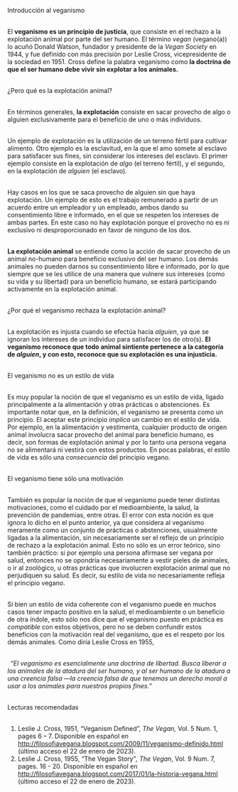 ﻿Introducción al veganismo<br><br>

El **veganismo es un principio de justicia**, que consiste en el rechazo a la explotación animal por parte del ser humano. El término *vegan* (vegano(a)) lo acuñó Donald Watson, fundador y presidente de la *Vegan Society* en 1944, y fue definido con más precisión por Leslie Cross, vicepresidente de la sociedad en 1951. Cross define la palabra veganismo como **la doctrina de que el ser humano debe vivir sin explotar a los animales.** <br><br>

¿Pero qué es la explotación animal?<br><br>

En términos generales, **la explotación** consiste en sacar provecho de algo o alguien exclusivamente para el beneficio de uno o más individuos. <br><br>

Un ejemplo de explotación es la utilización de un terreno fértil para cultivar alimento. Otro ejemplo es la esclavitud, en la que el amo somete al esclavo para satisfacer sus fines, sin considerar los intereses del esclavo. El primer ejemplo consiste en la explotación de *algo* (el terreno fértil), y el segundo, en la explotación de *alguien* (el esclavo). <br><br>

Hay casos en los que se saca provecho de alguien sin que haya explotación. Un ejemplo de esto es el trabajo remunerado a partir de un acuerdo entre un empleador y un empleado, ambos dando su consentimiento libre e informado, en el que se respeten los intereses de ambas partes. En este caso no hay explotación porque el provecho no es ni exclusivo ni desproporcionado en favor de ninguno de los dos.<br><br>

**La explotación animal** se entiende como la acción de sacar provecho de un animal no-humano para beneficio exclusivo del ser humano. Los demás animales no pueden darnos su consentimiento libre e informado, por lo que siempre que se les utilice de una manera que vulnere sus intereses (como su vida y su libertad) para un beneficio humano, se estará participando activamente en la explotación animal.<br><br>

¿Por qué el veganismo rechaza la explotación animal?<br><br>

La explotación es injusta cuando se efectúa hacia *alguien*, ya que se ignoran los intereses de un individuo para satisfacer los de otro(s). **El veganismo reconoce que todo animal sintiente pertenece a la categoría de *alguien*, y con esto, reconoce que su explotación es una injusticia.**<br><br>

El veganismo no es un estilo de vida<br><br>

Es muy popular la noción de que el veganismo es un estilo de vida, ligado principalmente a la alimentación y otras prácticas o abstenciones. Es importante notar que, en la definición, el veganismo se presenta como un principio. El aceptar este principio *implica* un cambio en el estilo de vida. Por ejemplo, en la alimentación y vestimenta, cualquier producto de origen animal involucra sacar provecho del animal para beneficio humano, es decir, son formas de explotación animal y por lo tanto una persona vegana no se alimentará ni vestirá con estos productos. En pocas palabras, el estilo de vida es sólo una *consecuencia* del principio vegano. <br><br>

El veganismo tiene sólo una motivación<br><br>

También es popular la noción de que el veganismo puede tener distintas motivaciones, como el cuidado por el medioambiente, la salud, la prevención de pandemias, entre otras. El error con esta noción es que ignora lo dicho en el punto anterior, ya que considera al veganismo meramente como un conjunto de prácticas o abstenciones, usualmente ligadas a la alimentación, sin necesariamente ser el reflejo de un principio de rechazo a la explotación animal. Esto no sólo es un error teórico, sino también práctico: si por ejemplo una persona afirmase ser vegana por salud, entonces no se opondría necesariamente a vestir pieles de animales, o ir al zoológico, u otras prácticas que involucren explotación animal que no perjudiquen su salud. Es decir, su estilo de vida no necesariamente refleja el principio vegano.<br><br>

Si bien un estilo de vida coherente con el veganismo puede en muchos casos tener impacto positivo en la salud, el medioambiente o un beneficio de otra índole, esto sólo nos dice que el veganismo puesto en práctica es *compatible* con estos objetivos, pero no se deben confundir estos beneficios con la motivación real del veganismo, que es el respeto por los demás animales. Como diría Leslie Cross en 1955,<br><br>

` `“*El veganismo es esencialmente una doctrina de libertad. Busca liberar a los animales de la atadura del ser humano, y al ser humano de la atadura a una creencia falsa —la creencia falsa de que tenemos un derecho moral a usar a los animales para nuestros propios fines.”*<br><br>

Lecturas recomendadas<br><br>

1. Leslie J. Cross, 1951, “Veganism Defined”, *The Vegan,* Vol. 5 Num. 1, pages 6 – 7. Disponible en español en <http://filosofiavegana.blogspot.com/2009/11/veganismo-definido.html> (último acceso el 22 de enero de 2023).<br>
1. Leslie J. Cross, 1955, “The Vegan Story”*, The Vegan*, Vol. 9 Num. 7, pages. 16 - 20. Disponible en español en <http://filosofiavegana.blogspot.com/2017/01/la-historia-vegana.html> (último acceso el 22 de enero de 2023).